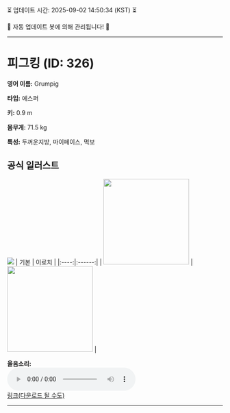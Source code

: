 
⏳ 업데이트 시간: 2025-09-02 14:50:34 (KST) ⏳

🤖 자동 업데이트 봇에 의해 관리됩니다! 🤖

---

# 피그킹 (ID: 326)
**영어 이름:** Grumpig

**타입:** 에스퍼

**키:** 0.9 m

**몸무게:** 71.5 kg

**특성:** 두꺼운지방, 마이페이스, 먹보

## 공식 일러스트
![](https://raw.githubusercontent.com/PokeAPI/sprites/master/sprites/pokemon/other/official-artwork/326.png)
| 기본 | 이로치 |
|:----:|:------:|
| <img src="http://play.pokemonshowdown.com/sprites/ani/grumpig.gif" width="200"> | <img src="http://play.pokemonshowdown.com/sprites/ani-shiny/grumpig.gif" width="200"> |

**울음소리:**<br><audio controls src="https://raw.githubusercontent.com/PokeAPI/cries/main/cries/pokemon/latest/326.ogg"></audio><br> [링크(다운로드 될 수도)](https://raw.githubusercontent.com/PokeAPI/cries/main/cries/pokemon/latest/326.ogg)


---

